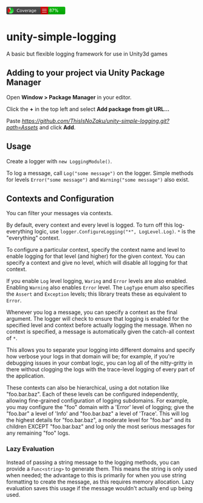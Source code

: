 ![Image](CodeCoverage/Report/badge_linecoverage.png)
# unity-simple-logging
A basic but flexible logging framework for use in Unity3d games

## Adding to your project via Unity Package Manager
Open **Window > Package Manager** in your editor.

Click the **+** in the top left and select **Add package from git URL...**

Paste *https://github.com/ThisIsNoZaku/unity-simple-logging.git?path=Assets* and click **Add**.

## Usage
Create a logger with `new LoggingModule()`.

To log a message, call `Log("some message")` on the logger. Simple methods for levels `Error("some message")` and `Warning("some message")` also exist.

## Contexts and Configuration
You can filter your messages via contexts.

By default, every context and every level is logged. To turn off this log-everything logic, use `logger.ConfigureLogging("*", LogLevel.Log)`. `*` is the "everything" context.

To configure a particular context, specify the context name and level to enable logging for that level (and higher) for the given context. You can specify a context and give no level, which will disable all logging for that context.

If you enable `Log` level logging, `Waring` and `Error` levels are also enabled. Enabling `Warning` also enables `Error` level. The `LogType` enum also specifies the `Assert` and `Exception` levels; this library treats these as equivalent to `Error`.

Whenever you log a message, you can specify a context as the final argument. The logger will check to ensure that logging is enabled for the specified level and context before actually logging the message. When no context is specified, a message is automatically given the catch-all context of `*`. 

This allows you to separate your logging into different domains and specify how verbose your logs in that domain will be; for example, if you're debugging issues in your combat logic, you can log all of the nitty-gritty in there without clogging the logs with the trace-level logging of every part of the application.

These contexts can also be hierarchical, using a dot notation like "foo.bar.baz". Each of these levels can be configured independently, allowing fine-grained configuration of logging subdomains. For example, you may configure the "foo" domain with a 'Error' level of logging; give the "foo.bar" a level of 'Info' and "foo.bar.baz" a level of 'Trace'. This will log the highest details for "foo.bar.baz", a moderate level for "foo.bar" and its children EXCEPT "foo.bar.baz" and log only the most serious messages for any remaining "foo" logs.

### Lazy Evaluation
Instead of passing a string message to the logging methods, you can provide a `Func<string>` to generate them. This means the string is only used when needed; the advantage to this is primarily for when you use string formatting to create the message, as this requires memory allocation. Lazy evaluation saves this usage if the message wouldn't actually end up being used.
